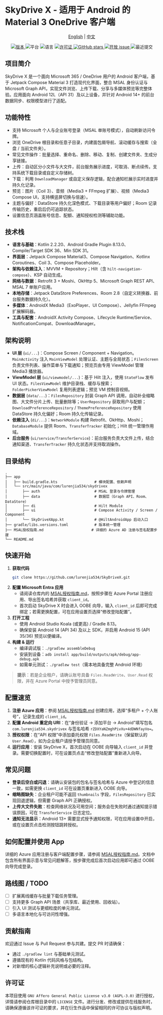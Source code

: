 # SkyDrive X - 适用于 Android 的 Material 3 OneDrive 客户端

<p align="center">
  <a href="README.md">English</a> |
  <a href="README_zh.md">中文</a>
</p>

<p align="center">
  <a href="https://github.com/lurenjia534/SkyDrive-X/releases">
    <img src="https://img.shields.io/badge/version-1.0.0-blue" alt="版本" />
  </a>
  <img src="https://img.shields.io/badge/platform-Android-brightgreen" alt="平台" />
  <img src="https://img.shields.io/badge/language-Kotlin-orange" alt="语言" />
  <a href="LICENSE">
    <img src="https://img.shields.io/badge/license-AGPL--3.0-success" alt="许可证" />
  </a>
  <a href="https://github.com/lurenjia534/SkyDrive-X/stargazers">
    <img src="https://img.shields.io/github/stars/lurenjia534/SkyDrive-X?style=flat-square" alt="GitHub stars" />
  </a>
  <a href="https://github.com/lurenjia534/SkyDrive-X/issues">
    <img src="https://img.shields.io/github/issues-raw/lurenjia534/SkyDrive-X" alt="开放 issue" />
  </a>
  <img src="https://img.shields.io/github/last-commit/lurenjia534/SkyDrive-X" alt="最近提交" />
</p>

## 项目简介

SkyDrive X 是一个面向 Microsoft 365 / OneDrive 用户的 Android 客户端，基于 Jetpack Compose Material 3 打造现代化界面，整合 MSAL 身份认证与 Microsoft Graph API，实现文件浏览、上传下载、分享与多媒体预览等完整体验。应用面向 Android 12L（API 31）及以上设备，并针对 Android 14+ 的前台数据同步、权限模型进行了适配。

## 功能特性

- 支持 Microsoft 个人与企业账号登录（MSAL 单账号模式），自动刷新访问令牌。
- 浏览 OneDrive 根目录和任意子目录，内建面包屑导航、滚动缓存与搜索（全盘 / 当前文件夹）。
- 常见文件操作：批量选择、重命名、删除、移动、复制、创建文件夹、生成分享链接。
- 上传：自动区分小文件与大文件，前台服务展示进度，可取消、断点续传。支持系统下载目录或自定义存储树。
- 下载：利用 `DownloadManager` 或自定义保存逻辑，配合通知栏展示实时进度并持久化记录。
- 预览：图片（Coil 3）、音频（Media3 + FFmpeg 扩展）、视频（Media3 Compose UI，支持横竖屏切换与倍速）。
- 主题与偏好：DataStore 持久化深色模式、下载目录等用户偏好；Room 记录传输历史，重启后仍可追踪状态。
- 设置信息页涵盖账号信息、配额、通知授权检测等辅助功能。

## 技术栈

- **语言与基础**：Kotlin 2.2.20、Android Gradle Plugin 8.13.0、Compile/Target SDK 36、Min SDK 31。
- **界面层**：Jetpack Compose Material3、Compose Navigation、Kotlinx Coroutines、Coil 3、Compose Placeholder。
- **架构与依赖注入**：MVVM + Repository；Hilt（含 `hilt-navigation-compose`）、KSP 自动生成。
- **网络与数据**：Retrofit 3 + Moshi、OkHttp 5、Microsoft Graph REST API、MSAL 7 单账户应用。
- **本地存储**：Jetpack DataStore Preferences、Room 2.8（自定义转换器、前台服务数据持久化）。
- **多媒体**：AndroidX Media3（ExoPlayer、UI Compose）、Jellyfin FFmpeg 扩展解码器。
- **工具与配套**：AndroidX Activity Compose、Lifecycle Runtime/Service、NotificationCompat、DownloadManager。

## 架构说明

- **UI 层** (`ui/...`)：Compose Screen / Component + Navigation。`MainActivity` 注入 `MainViewModel` 处理认证、主题与全局状态；`FilesScreen` 负责文件列表、操作菜单与下载通知；预览页由专用 ViewModel 管理 Media3 播放器。
- **ViewModel 层** (`ui/viewmodel/...`)：基于 Hilt 注入，使用 `StateFlow` 发布 UI 状态。`FilesViewModel` 维护目录栈、缓存与搜索；`FolderPickerViewModel` 复用列表逻辑；预览 VM 控制音视频。
- **数据层** (`data/...`)：`FilesRepository` 封装 Graph API 调用，自动补全缩略图、大文件分片上传、批量删除等；`UserRepository` 获取用户与配额；`DownloadPreferenceRepository` / `ThemePreferenceRepository` 使用 DataStore 持久化偏好；Room 持久化传输记录。
- **依赖注入** (`di/...`)：`NetworkModule` 构建 Retrofit、OkHttp、Moshi；`DatabaseModule` 提供 Room、`TransferTracker` 初始化；Hilt 统一管理作用域。
- **后台服务** (`ui/service/TransferService`)：前台服务负责大文件上传，结合通知渠道、`TransferTracker` 持久化状态并支持取消操作。

## 目录结构

```text
.
├── app
│   ├── build.gradle.kts                 # 模块配置、依赖声明
│   └── src/main/java/com/lurenjia534/skydrivex
│       ├── auth                         # MSAL 登录与令牌管理
│       ├── data                         # 数据层（Graph API、Room、DataStore）
│       ├── di                           # Hilt Module
│       ├── ui                           # Compose Activity / Screen / Component
│       └── SkyDriveXApp.kt              # @HiltAndroidApp 启动入口
├── gradle/libs.versions.toml            # 版本统一管理
├── MSAL授权指南.md                      # 详细的 Azure AD 注册与签名配置步骤
└── README.md
```

## 快速开始

1. **获取代码**
   ```bash
   git clone https://github.com/lurenjia534/SkyDriveX.git
   ```
2. **配置 Microsoft Entra 应用**
   - 请阅读仓库内的 [MSAL授权指南.md](MSAL授权指南.md)，按照步骤在 Azure Portal 注册应用、导出签名哈希并获取 `client_id`。
   - 首次启动 SkyDrive X 时会进入 OOBE 向导，输入 `client_id` 后即可完成绑定；若需更换配置，可在应用设置页选择“修改登陆配置”。
3. **打开工程**
   - 使用 Android Studio Koala (或更高) / Gradle 8.13。
   - 确保安装 Android 14 (API 34) 及以上 SDK，并启用 Android 15 (API 35/36) 预览以便编译。
4. **构建 & 运行**
   - 编译调试版：`./gradlew assembleDebug`
   - 安装到设备：`adb install app/build/outputs/apk/debug/app-debug.apk`
   - 如需单元测试：`./gradlew test`（需本地具备完整 Android 环境）

> **提示**：若是企业租户，请确认账号具备 `Files.ReadWrite`、`User.Read` 权限，并在 Azure Portal 中授予管理员同意。

## 配置速览

1. **注册 Azure 应用**：参阅 [MSAL授权指南.md](MSAL授权指南.md) 创建应用，选择“多租户 + 个人账号”，记录生成的 `client_id`。
2. **配置 Android 重定向 URI**：在“身份验证 → 添加平台 → Android”填写包名 `com.lurenjia534.skydrivex` 与签名哈希 `rZDXYaNZmghPivXu+4dDWNfayVo=`。
3. **授权权限**：在“API 权限”中添加委托权限 `Files.ReadWrite`（保留默认的 `User.Read`），如为企业租户请授予管理员同意。
4. **运行应用**：安装 SkyDrive X，首次启动在 OOBE 向导输入 `client_id` 并登录。需要切换配置时，可在设置页点击“修改登陆配置”重新进入向导。

## 常见问题

- **登录后空白或闪退**：请确认安装包的包名与签名哈希与 Azure 中登记的信息一致，如需更换 `client_id` 可在设置页重新进入 OOBE 向导。
- **缩略图缺失**：企业租户可能不返回 `thumbnails` 字段，`FilesRepository` 已实现回退逻辑，但需要 Graph API 正确授权。
- **上传大文件失败**：检查网络状况及可用空间；服务会在失败时通过通知提示错误原因，可在 `TransferService` 日志定位。
- **通知无法显示**：Android 13+ 需要显式授予通知权限，可在应用设置中开启，或在设置页点击检测按钮跳转授权。

## 如何配置并使用 App

详细的 Azure 应用注册与客户端配置步骤，请参阅 [MSAL授权指南.md](MSAL授权指南.md)。文档中包含所有界面示意与常见问题解答，按步骤完成后首次启动应用即可通过 OOBE 向导完成登录。

## 路线图 / TODO

- [ ] 扩展离线缓存与批量下载任务管理。
- [ ] 支持更多 Graph API 场景（共享库、最近使用、回收站）。
- [ ] 引入 UI 测试与更细粒度的单元测试。
- [ ] 多语言本地化与可访问性增强。

## 贡献指南

欢迎通过 Issue 与 Pull Request 参与共建。提交 PR 时请确保：
- 通过 `./gradlew lint` 与基础单元测试。
- 遵循现有的 Kotlin 代码风格与包结构。
- 对新增的核心逻辑补充说明或必要的注释。

## 许可证

本项目使用 `GNU Affero General Public License v3.0 (AGPL-3.0)` 进行授权，详情请参阅仓库根目录中的 `LICENSE` 文件。进行分发、修改或提供在线服务时，请确保遵循该许可证的要求，并在衍生作品中保留相同的许可协议与版权声明。
